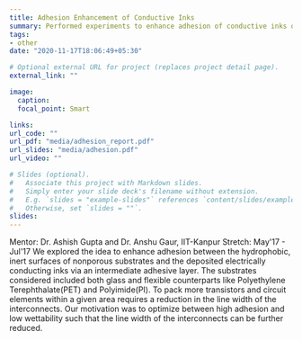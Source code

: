 ```yaml
---
title: Adhesion Enhancement of Conductive Inks
summary: Performed experiments to enhance adhesion of conductive inks on non-porous substrates for printing application
tags:
- other
date: "2020-11-17T18:06:49+05:30"

# Optional external URL for project (replaces project detail page).
external_link: ""

image:
  caption:
  focal_point: Smart

links:
url_code: ""
url_pdf: "media/adhesion_report.pdf"
url_slides: "media/adhesion.pdf"
url_video: ""

# Slides (optional).
#   Associate this project with Markdown slides.
#   Simply enter your slide deck's filename without extension.
#   E.g. `slides = "example-slides"` references `content/slides/example-slides.md`.
#   Otherwise, set `slides = ""`.
slides:
---
```

Mentor: Dr. Ashish Gupta and Dr. Anshu Gaur, IIT-Kanpur
Stretch: May'17 - Jul'17
We explored the idea to enhance adhesion between the hydrophobic, inert surfaces of nonporous
substrates and the deposited electrically conducting inks via an intermediate adhesive layer.
The substrates considered included both glass and flexible counterparts like Polyethylene
Terephthalate(PET) and Polyimide(PI). To pack more transistors and circuit elements within a given
area requires a reduction in the line width of the interconnects. Our motivation was to
optimize between high adhesion and low wettability such that the line width of the interconnects
can be further reduced.
